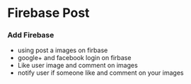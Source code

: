 Firebase Post
==============


### Add Firebase

* using post a images on firbase
* google+ and facebook login on firbase
* Like user image and comment on images
* notify user if someone like and comment on your images


